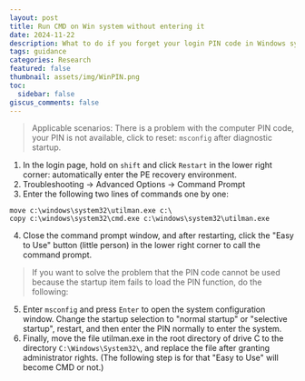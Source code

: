```yaml
---
layout: post
title: Run CMD on Win system without entering it
date: 2024-11-22
description: What to do if you forget your login PIN code in Windows system？
tags: guidance
categories: Research
featured: false
thumbnail: assets/img/WinPIN.png
toc:
  sidebar: false
giscus_comments: false
---
```


> Applicable scenarios: There is a problem with the computer PIN code, your PIN is not available, 
> click to reset: `msconfig` after diagnostic startup.

1. In the login page, hold on `shift` and click `Restart` in the lower right corner: automatically enter the PE recovery environment.
2. Troubleshooting -> Advanced Options -> Command Prompt
3. Enter the following two lines of commands one by one:
```shell
move c:\windows\system32\utilman.exe c:\
copy c:\windows\system32\cmd.exe c:\windows\system32\utilman.exe
```
4. Close the command prompt window, and after restarting, click the "Easy to Use" button (little person) in the lower right corner to call the command prompt.
> If you want to solve the problem that the PIN code cannot be used because the startup item fails to load the PIN function, do the following:
5. Enter `msconfig` and press `Enter` to open the system configuration window. Change the startup selection to "normal startup" or "selective startup", restart, and then enter the PIN normally to enter the system.
6. Finally, move the file utilman.exe in the root directory of drive C to the directory `C:\Windows\System32\`, and replace the file after granting administrator rights. (The following step is for that "Easy to Use" will become CMD or not.)